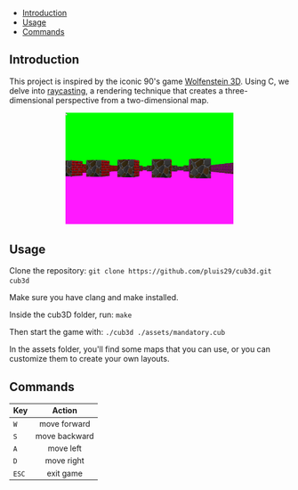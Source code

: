 - [Introduction](#introduction)
- [Usage](#usage)
- [Commands](#commands)

## Introduction

This project is inspired by the iconic 90's game [Wolfenstein 3D](https://en.wikipedia.org/wiki/Wolfenstein_3D). Using C, we delve into [raycasting](https://en.wikipedia.org/wiki/Ray_casting##), a rendering technique that creates a three-dimensional perspective from a two-dimensional map.

<p align="center">
  <img src="./screenshot.png" width="60%" />
</p>

## Usage
Clone the repository:
`
git clone https://github.com/pluis29/cub3d.git cub3d
`

Make sure you have clang and make installed.

Inside the cub3D folder, run:
`make` 

Then start the game with: `./cub3d ./assets/mandatory.cub`

In the assets folder, you'll find some maps that you can use, or you can customize them to create your own layouts.

## Commands

| Key   |    Action     |
| ----- | :-----------: |
| `W`   | move forward  |
| `S`   | move backward |
| `A`   |   move left   |
| `D`   |  move right   |
| `ESC` |   exit game   |
